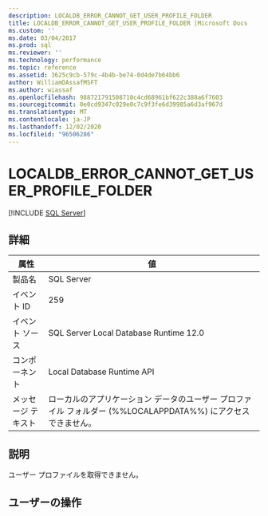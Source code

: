 ```yaml
---
description: LOCALDB_ERROR_CANNOT_GET_USER_PROFILE_FOLDER
title: LOCALDB_ERROR_CANNOT_GET_USER_PROFILE_FOLDER |Microsoft Docs
ms.custom: ''
ms.date: 03/04/2017
ms.prod: sql
ms.reviewer: ''
ms.technology: performance
ms.topic: reference
ms.assetid: 3625c9cb-579c-4b4b-be74-0d4de7b64bb6
author: WilliamDAssafMSFT
ms.author: wiassaf
ms.openlocfilehash: 988721791508710c4cd68961bf622c388a6f7603
ms.sourcegitcommit: 0e0cd9347c029e0c7c9f3fe6d39985a6d3af967d
ms.translationtype: MT
ms.contentlocale: ja-JP
ms.lasthandoff: 12/02/2020
ms.locfileid: "96506286"
---
```

# <a name="localdb_error_cannot_get_user_profile_folder"></a>LOCALDB_ERROR_CANNOT_GET_USER_PROFILE_FOLDER
 [!INCLUDE [SQL Server](../../includes/applies-to-version/sqlserver.md)]
    
## <a name="details"></a>詳細  
  
| 属性 | 値 |
| --------- | ----- |
|製品名|SQL Server|  
|イベント ID|259|  
|イベント ソース|SQL Server Local Database Runtime 12.0|  
|コンポーネント|Local Database Runtime API|  
|メッセージ テキスト|ローカルのアプリケーション データのユーザー プロファイル フォルダー (%%LOCALAPPDATA%%) にアクセスできません。|  
  
## <a name="explanation"></a>説明  
 ユーザー プロファイルを取得できません。  
  
## <a name="user-action"></a>ユーザーの操作  
  
